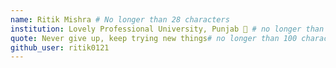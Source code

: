 ```yaml
---
name: Ritik Mishra # No longer than 28 characters
institution: Lovely Professional University, Punjab 🚩 # no longer than 58 characters
quote: Never give up, keep trying new things# no longer than 100 characters, avoid using quotes(") to guarantee the format remains the same.
github_user: ritik0121
---
```

